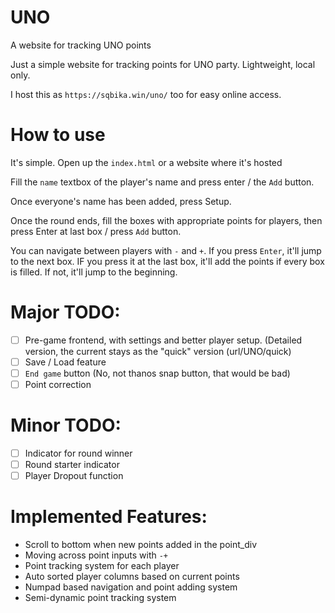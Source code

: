 # UNO
A website for tracking UNO points

Just a simple website for tracking points for UNO party. Lightweight, local only.

I host this as `https://sqbika.win/uno/` too for easy online access.

# How to use

It's simple. Open up the `index.html` or a website where it's hosted

Fill the `name` textbox of the player's name and press enter / the `Add` button.

Once everyone's name has been added, press Setup.

Once the round ends, fill the boxes with appropriate points for players, then press Enter at last box / press `Add` button.

You can navigate between players with `-` and `+`. If you press `Enter`, it'll jump to the next box. IF you press it at the last box, it'll add the points if every box is filled. If not, it'll jump to the beginning.

# Major TODO:

* [ ] Pre-game frontend, with settings and better player setup. (Detailed version, the current stays as the "quick" version (url/UNO/quick)
* [ ] Save / Load feature
* [ ] `End game` button (No, not thanos snap button, that would be bad)
* [ ] Point correction

# Minor TODO:

* [ ] Indicator for round winner
* [ ] Round starter indicator
* [ ] Player Dropout function

# Implemented Features: 

* Scroll to bottom when new points added in the point_div
* Moving across point inputs with `-+`
* Point tracking system for each player
* Auto sorted player columns based on current points
* Numpad based navigation and point adding system
* Semi-dynamic point tracking system
